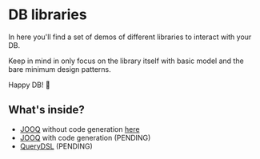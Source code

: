 # DB libraries

In here you'll find a set of demos of different libraries to interact with your DB.

Keep in mind in only focus on the library itself with basic model and the bare minimum design patterns.

Happy DB! 🥳

## What's inside?

- [JOOQ](https://www.jooq.org/) without code generation [here](https://github.com/nacho270/db-libraries-demos/tree/master/jooq-no-codegen-demo)
- [JOOQ](https://www.jooq.org/) with code generation (PENDING)
- [QueryDSL](http://www.querydsl.com/) (PENDING)
